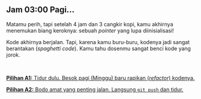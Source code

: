 <h2 align="left">Jam 03:00 Pagi...</h2>

<p>
  Matamu perih, tapi setelah 4 jam dan 3 cangkir kopi, kamu akhirnya menemukan biang keroknya: sebuah <i>pointer</i> yang lupa diinisialisasi!
</p>
<p>
  Kode akhirnya berjalan. Tapi, karena kamu buru-buru, kodenya jadi sangat berantakan (<i>spaghetti code</i>). Kamu tahu dosenmu sangat benci kode yang jorok.
</p>
<br>
<p>
  <a href="./game/2a_refactor.md">
    <b>Pilihan A1:</b> Tidur dulu. Besok pagi (Minggu) baru rapikan (<i>refactor</i>) kodenya.
  </a>
</p>
<p>
  <a href="./game/2b_push_berantakan.md">
    <b>Pilihan A2:</b> Bodo amat yang penting jalan. Langsung <code>git push</code> dan tidur.
  </a>
</p>